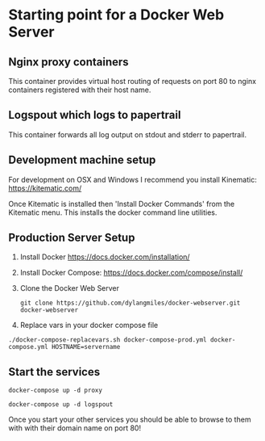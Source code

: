 
Starting point for a Docker Web Server
======================================

Nginx proxy containers
----------------------
This container provides virtual host routing of requests on port 80 to nginx containers registered with their host name.


Logspout which logs to papertrail
---------------------------------
This container forwards all log output on stdout and stderr to papertrail.

Development machine setup
-------------------------

For development on OSX and Windows I recommend you install Kinematic: https://kitematic.com/

Once Kitematic is installed then 'Install Docker Commands' from the Kitematic menu. This installs the docker command line utilities.


Production Server Setup
-----------------------
1. Install Docker
   https://docs.docker.com/installation/

2. Install Docker Compose:
   https://docs.docker.com/compose/install/

3. Clone the Docker Web Server
   ```
   git clone https://github.com/dylangmiles/docker-webserver.git docker-webserver
   ```
4. Replace vars in your docker compose file
  ```
  ./docker-compose-replacevars.sh docker-compose-prod.yml docker-compose.yml HOSTNAME=servername
  ```

Start the services
------------------
```
docker-compose up -d proxy
```

```
docker-compose up -d logspout
```

Once you start your other services you should be able to browse to them with with their domain name on port 80!

